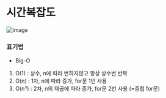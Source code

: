 # 시간복잡도

![image](https://github.com/Choe-minsung/TIL/assets/145301343/aee2bd39-1767-4b0b-a253-acf7af5ddf1e)

### 표기법
- Big-O
1. O(1) : 상수, n에 따라 변하지않고 항상 상수번 반복
2. O(n) : 1차, n에 따라 증가, for문 1번 사용
3. O(n²) : 2차, n의 제곱에 따라 증가, for문 2번 사용 (=중첩 for문)
